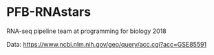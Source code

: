 # PFB-RNAstars
RNA-seq pipeline team at programming for biology 2018


Data:
https://www.ncbi.nlm.nih.gov/geo/query/acc.cgi?acc=GSE85591 
